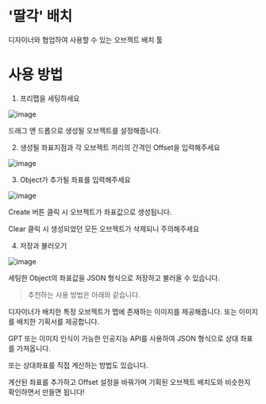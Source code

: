 # '딸각' 배치

디자이너와 협업하여 사용할 수 있는 오브젝트 배치 툴

# 사용 방법

1. 프리팹을 세팅하세요

![image](https://github.com/twozeronine/oban-exporter/assets/67315288/45f41399-1028-46fe-9dbc-a1b052670935)

드래그 앤 드롭으로 생성될 오브젝트를 설정해줍니다.

2. 생성될 좌표지점과 각 오브젝트 끼리의 간격인 Offset을 입력해주세요

![image](https://github.com/twozeronine/oban-exporter/assets/67315288/88b6c718-9538-4f0c-b016-841bc4ee7df9)

3. Object가 추가될 좌표를 입력해주세요

![image](https://github.com/twozeronine/oban-exporter/assets/67315288/51e95d23-272e-41e9-8090-076dd71ce47c)

Create 버튼 클릭 시 오브젝트가 좌표값으로 생성됩니다.

Clear 클릭 시 생성되었던 모든 오브젝트가 삭제되니 주의해주세요

4. 저장과 불러오기

![image](https://github.com/twozeronine/oban-exporter/assets/67315288/34c5acfe-6634-4ac2-90fc-0aa96601e8ff)

세팅한 Object의 좌표값을 JSON 형식으로 저장하고 불러올 수 있습니다.

> 추천하는 사용 방법은 아래와 같습니다.

디자이너가 배치한 특정 오브젝트가 맵에 존재하는 이미지를 제공해줍니다. 또는 이미지를 배치한 기획서를 제공합니다.

GPT 또는 이미지 인식이 가능한 인공지능 API를 사용하여 JSON 형식으로 상대 좌표를 가져옵니다.

또는 상대좌표를 직접 계산하는 방법도 있습니다.

계산된 좌표를 추가하고 Offset 설정을 바꿔가며 기획된 오브젝트 배치도와 비슷한지 확인하면서 만들면 됩니다!
